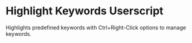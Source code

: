 # Highlight Keywords Userscript
 Highlights predefined keywords with Ctrl+Right-Click options to manage keywords.
